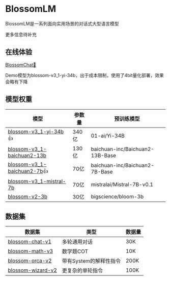 # BlossomLM

BlossomLM是一系列面向实用场景的对话式大型语言模型

更多信息待补充

## 在线体验

[BlossomChat🚀](https://blossom-chat.com/)

Demo模型为blossom-v3_1-yi-34b，出于成本限制，使用了4bit量化部署，效果会略有下降

## 模型权重

| 模型                                                         | 参数量 | 预训练模型                      |
| ------------------------------------------------------------ | ------ | ------------------------------- |
| [blossom-v3_1-yi-34b](https://huggingface.co/Azure99/blossom-v3_1-yi-34b)👍 | 340亿  | 01-ai/Yi-34B                    |
| [blossom-v3_1-baichuan2-13b](https://huggingface.co/Azure99/blossom-v3_1-baichuan2-13b) | 130亿  | baichuan-inc/Baichuan2-13B-Base |
| [blossom-v3_1-baichuan2-7b](https://huggingface.co/Azure99/blossom-v3_1-baichuan2-7b)👍 | 70亿   | baichuan-inc/Baichuan2-7B-Base  |
| [blossom-v3_1-mistral-7b](https://huggingface.co/Azure99/blossom-v3_1-mistral-7b) | 70亿   | mistralai/Mistral-7B-v0.1       |
| [blossom-v2-3b](https://huggingface.co/Azure99/blossom-v2-3b) | 30亿   | bigscience/bloom-3b             |

## 数据集

| 数据集                                                       | 类型                   | 数据量 |
| ------------------------------------------------------------ | ---------------------- | ------ |
| [blossom-chat-v1](https://huggingface.co/datasets/Azure99/blossom-chat-v1) | 多轮通用对话           | 30K    |
| [blossom-math-v3](https://huggingface.co/datasets/Azure99/blossom-math-v3) | 数学题COT              | 10K    |
| [blossom-orca-v2](https://huggingface.co/datasets/Azure99/blossom-orca-v2) | 带有System的解释性指令 | 200K   |
| [blossom-wizard-v2](https://huggingface.co/datasets/Azure99/blossom-wizard-v2) | 更复杂的单轮指令       | 100K   |
